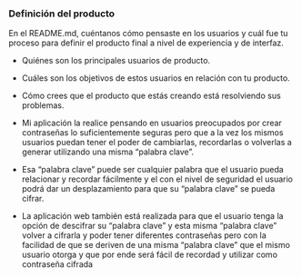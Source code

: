 

### Definición del producto

En el README.md, cuéntanos cómo pensaste en los usuarios y cuál fue tu proceso
para definir el producto final a nivel de experiencia y de interfaz.

* Quiénes son los principales usuarios de producto.
* Cuáles son los objetivos de estos usuarios en relación con tu producto.
* Cómo crees que el producto que estás creando está resolviendo sus problemas.

* Mi aplicación la realice pensando en usuarios preocupados por crear contraseñas lo suficientemente seguras pero que a la vez los mismos usuarios puedan tener el poder de cambiarlas, recordarlas o volverlas a generar utilizando una misma “palabra clave”.

* Esa “palabra clave” puede ser cualquier palabra que el usuario pueda relacionar y recordar fácilmente y el con el nivel de seguridad el usuario podrá dar un desplazamiento para que su “palabra clave” se pueda cifrar. 

* La aplicación web también está realizada para que el usuario tenga la opción de descifrar su “palabra clave” y esta misma “palabra clave” volver a cifrarla y poder tener diferentes contraseñas pero con la facilidad de que se deriven de una misma “palabra clave” que el mismo usuario otorga y que por ende será fácil de recordad y utilizar como contraseña cifrada

